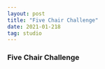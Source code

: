 ```yaml
---
layout: post
title: "Five Chair Challenge"
date: 2021-01-218
tag: studio
---
```

### Five Chair Challenge
